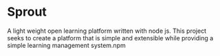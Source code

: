 Sprout
======

A light weight open learning platform written with node js.
This project seeks to create a platform that is simple and extensible while providing a simple learning management system.npm 
